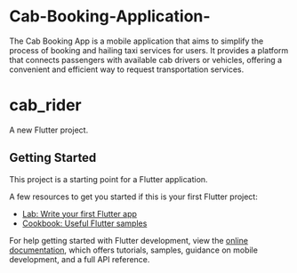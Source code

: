 # Cab-Booking-Application-
The Cab Booking App is a mobile application that aims to simplify the process of booking and hailing taxi services for users. It provides a platform that connects passengers with available cab drivers or vehicles, offering a convenient and efficient way to request transportation services.
# cab_rider

A new Flutter project.

## Getting Started

This project is a starting point for a Flutter application.

A few resources to get you started if this is your first Flutter project:

- [Lab: Write your first Flutter app](https://docs.flutter.dev/get-started/codelab)
- [Cookbook: Useful Flutter samples](https://docs.flutter.dev/cookbook)

For help getting started with Flutter development, view the
[online documentation](https://docs.flutter.dev/), which offers tutorials,
samples, guidance on mobile development, and a full API reference.
